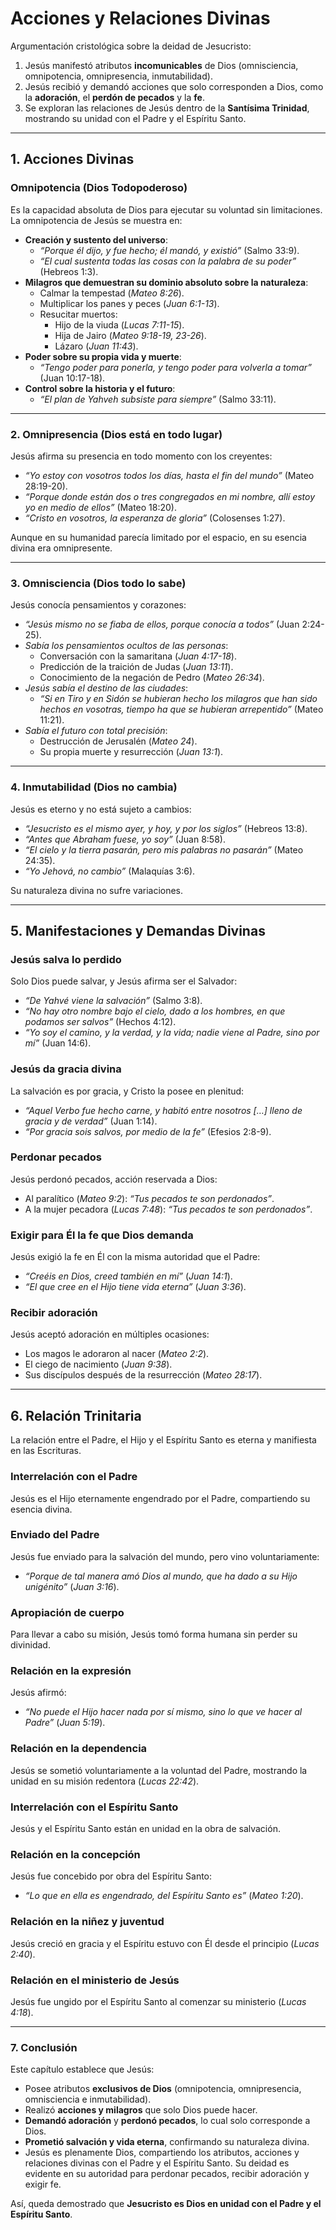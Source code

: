 # **Acciones y Relaciones Divinas**

Argumentación cristológica sobre la deidad de Jesucristo:  
1. Jesús manifestó atributos **incomunicables** de Dios (omnisciencia, omnipotencia, omnipresencia, inmutabilidad).  
2. Jesús recibió y demandó acciones que solo corresponden a Dios, como la **adoración**, el **perdón de pecados** y la **fe**.  
3. Se exploran las relaciones de Jesús dentro de la **Santísima Trinidad**, mostrando su unidad con el Padre y el Espíritu Santo.  

---

## **1. Acciones Divinas**

### **Omnipotencia (Dios Todopoderoso)**
Es la capacidad absoluta de Dios para ejecutar su voluntad sin limitaciones. La omnipotencia de Jesús se muestra en:  
- **Creación y sustento del universo**:  
  - *“Porque él dijo, y fue hecho; él mandó, y existió”* (Salmo 33:9).  
  - *“El cual sustenta todas las cosas con la palabra de su poder”* (Hebreos 1:3).  
- **Milagros que demuestran su dominio absoluto sobre la naturaleza**:  
  - Calmar la tempestad (*Mateo 8:26*).  
  - Multiplicar los panes y peces (*Juan 6:1-13*).  
  - Resucitar muertos:  
    - Hijo de la viuda (*Lucas 7:11-15*).  
    - Hija de Jairo (*Mateo 9:18-19, 23-26*).  
    - Lázaro (*Juan 11:43*).  
- **Poder sobre su propia vida y muerte**:  
  - *“Tengo poder para ponerla, y tengo poder para volverla a tomar”* (Juan 10:17-18).  
- **Control sobre la historia y el futuro**:  
  - *“El plan de Yahveh subsiste para siempre”* (Salmo 33:11).  

---

### **2. Omnipresencia (Dios está en todo lugar)**
Jesús afirma su presencia en todo momento con los creyentes:  
- *“Yo estoy con vosotros todos los días, hasta el fin del mundo”* (Mateo 28:19-20).  
- *“Porque donde están dos o tres congregados en mi nombre, allí estoy yo en medio de ellos”* (Mateo 18:20).  
- *“Cristo en vosotros, la esperanza de gloria”* (Colosenses 1:27).  

Aunque en su humanidad parecía limitado por el espacio, en su esencia divina era omnipresente.  

---

### **3. Omnisciencia (Dios todo lo sabe)**
Jesús conocía pensamientos y corazones:  
- *“Jesús mismo no se fiaba de ellos, porque conocía a todos”* (Juan 2:24-25).  
- *Sabía los pensamientos ocultos de las personas*:  
  - Conversación con la samaritana (*Juan 4:17-18*).  
  - Predicción de la traición de Judas (*Juan 13:11*).  
  - Conocimiento de la negación de Pedro (*Mateo 26:34*).  
- *Jesús sabía el destino de las ciudades*:  
  - *“Si en Tiro y en Sidón se hubieran hecho los milagros que han sido hechos en vosotras, tiempo ha que se hubieran arrepentido”* (Mateo 11:21).  
- *Sabía el futuro con total precisión*:  
  - Destrucción de Jerusalén (*Mateo 24*).  
  - Su propia muerte y resurrección (*Juan 13:1*).  

---

### **4. Inmutabilidad (Dios no cambia)**
Jesús es eterno y no está sujeto a cambios:  
- *“Jesucristo es el mismo ayer, y hoy, y por los siglos”* (Hebreos 13:8).  
- *“Antes que Abraham fuese, yo soy”* (Juan 8:58).  
- *“El cielo y la tierra pasarán, pero mis palabras no pasarán”* (Mateo 24:35).  
- *“Yo Jehová, no cambio”* (Malaquías 3:6).  

Su naturaleza divina no sufre variaciones.  

---

## **5. Manifestaciones y Demandas Divinas**

### **Jesús salva lo perdido**
Solo Dios puede salvar, y Jesús afirma ser el Salvador:  
- *“De Yahvé viene la salvación”* (Salmo 3:8).  
- *“No hay otro nombre bajo el cielo, dado a los hombres, en que podamos ser salvos”* (Hechos 4:12).  
- *“Yo soy el camino, y la verdad, y la vida; nadie viene al Padre, sino por mí”* (Juan 14:6).  

### **Jesús da gracia divina**
La salvación es por gracia, y Cristo la posee en plenitud:  
- *“Aquel Verbo fue hecho carne, y habitó entre nosotros […] lleno de gracia y de verdad”* (Juan 1:14).  
- *“Por gracia sois salvos, por medio de la fe”* (Efesios 2:8-9).  

### **Perdonar pecados**
Jesús perdonó pecados, acción reservada a Dios:  
- Al paralítico (*Mateo 9:2*): *“Tus pecados te son perdonados”*.  
- A la mujer pecadora (*Lucas 7:48*): *“Tus pecados te son perdonados”*.  

### **Exigir para Él la fe que Dios demanda**
Jesús exigió la fe en Él con la misma autoridad que el Padre:  
- *“Creéis en Dios, creed también en mí”* (*Juan 14:1*).  
- *“El que cree en el Hijo tiene vida eterna”* (*Juan 3:36*).  

### **Recibir adoración**
Jesús aceptó adoración en múltiples ocasiones:  
- Los magos le adoraron al nacer (*Mateo 2:2*).  
- El ciego de nacimiento (*Juan 9:38*).  
- Sus discípulos después de la resurrección (*Mateo 28:17*).  

---

## **6. Relación Trinitaria**
La relación entre el Padre, el Hijo y el Espíritu Santo es eterna y manifiesta en las Escrituras.  

### **Interrelación con el Padre**
Jesús es el Hijo eternamente engendrado por el Padre, compartiendo su esencia divina.  

### **Enviado del Padre**
Jesús fue enviado para la salvación del mundo, pero vino voluntariamente:  
- *“Porque de tal manera amó Dios al mundo, que ha dado a su Hijo unigénito”* (*Juan 3:16*).  

### **Apropiación de cuerpo**
Para llevar a cabo su misión, Jesús tomó forma humana sin perder su divinidad.  

### **Relación en la expresión**
Jesús afirmó:  
- *“No puede el Hijo hacer nada por sí mismo, sino lo que ve hacer al Padre”* (*Juan 5:19*).  

### **Relación en la dependencia**
Jesús se sometió voluntariamente a la voluntad del Padre, mostrando la unidad en su misión redentora (*Lucas 22:42*).  

### **Interrelación con el Espíritu Santo**
Jesús y el Espíritu Santo están en unidad en la obra de salvación.  

### **Relación en la concepción**
Jesús fue concebido por obra del Espíritu Santo:  
- *“Lo que en ella es engendrado, del Espíritu Santo es”* (*Mateo 1:20*).  

### **Relación en la niñez y juventud**
Jesús creció en gracia y el Espíritu estuvo con Él desde el principio (*Lucas 2:40*).  

### **Relación en el ministerio de Jesús**
Jesús fue ungido por el Espíritu Santo al comenzar su ministerio (*Lucas 4:18*).  


---

### **7. Conclusión**
Este capítulo establece que Jesús:  
- Posee atributos **exclusivos de Dios** (omnipotencia, omnipresencia, omnisciencia e inmutabilidad).  
- Realizó **acciones y milagros** que solo Dios puede hacer.  
- **Demandó adoración** y **perdonó pecados**, lo cual solo corresponde a Dios.  
- **Prometió salvación y vida eterna**, confirmando su naturaleza divina.  
- Jesús es plenamente Dios, compartiendo los atributos, acciones y relaciones divinas con el Padre y el Espíritu Santo. Su deidad es evidente en su autoridad para perdonar pecados, recibir adoración y exigir fe.  


Así, queda demostrado que **Jesucristo es Dios en unidad con el Padre y el Espíritu Santo**.  

